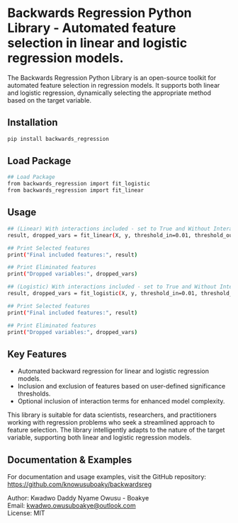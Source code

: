 # Backwards Regression Python Library - Automated feature selection in linear and logistic regression models.

The Backwards Regression Python Library is an open-source toolkit for automated feature selection in regression models. It supports both linear and logistic regression, dynamically selecting the appropriate method based on the target variable.

## Installation
```bash
pip install backwards_regression
```

## Load Package
```bash
## Load Package
from backwards_regression import fit_logistic
from backwards_regression import fit_linear
```

## Usage
```bash
## (Linear) With interactions included - set to True and Without Interactions included - set to False
result, dropped_vars = fit_linear(X, y, threshold_in=0.01, threshold_out=0.05, include_interactions=True, verbose=True)

## Print Selected features
print("Final included features:", result)

## Print Eliminated features
print("Dropped variables:", dropped_vars)
```
```bash
## (Logistic) With interactions included - set to True and Without Interactions included - set to False
result, dropped_vars = fit_logistic(X, y, threshold_in=0.01, threshold_out=0.05, include_interactions=True, verbose=True)

## Print Selected features
print("Final included features:", result)

## Print Eliminated features
print("Dropped variables:", dropped_vars)
```

## Key Features
- Automated backward regression for linear and logistic regression models.
- Inclusion and exclusion of features based on user-defined significance thresholds.
- Optional inclusion of interaction terms for enhanced model complexity.

This library is suitable for data scientists, researchers, and practitioners working with regression problems who seek a streamlined approach to feature selection. The library intelligently adapts to the nature of the target variable, supporting both linear and logistic regression models.

## Documentation & Examples
For documentation and usage examples, visit the GitHub repository: https://github.com/knowusuboaky/backwardsreg

Author: Kwadwo Daddy Nyame Owusu - Boakye\
Email: kwadwo.owusuboakye@outlook.com\
License: MIT


